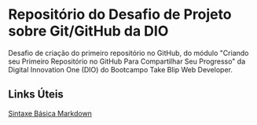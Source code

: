 # Repositório do Desafio de Projeto sobre Git/GitHub da DIO
Desafio de criação do primeiro repositório no GitHub, do módulo "Criando seu Primeiro Repositório no GitHub Para Compartilhar Seu Progresso" da Digital Innovation One (DIO) do Bootcampo Take Blip Web Developer.

## Links Úteis
[Sintaxe Básica Markdown](https://www.markdownguide.org/getting-started/1-)
